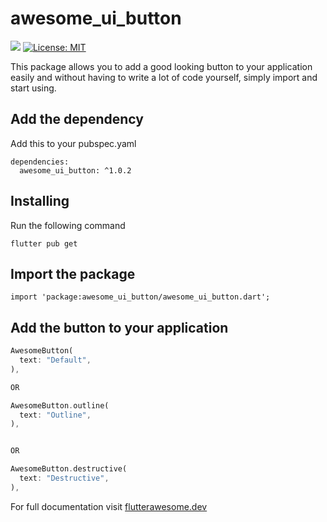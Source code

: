 # awesome_ui_button

![](https://github.com/Flutter-Awesome-Libs/flutter_awesome_button/workflows/build/badge.svg)
[![License: MIT](https://img.shields.io/badge/License-MIT-brightgreen.svg)](https://github.com/Flutter-Awesome-Libs/flutter_awesome_button/blob/master/LICENSE)

This package allows you to add a good looking button to your application easily and without having to write a lot of code yourself, simply import and start using.

## Add the dependency

Add this to your pubspec.yaml
```
dependencies:
  awesome_ui_button: ^1.0.2
```

## Installing

Run the following command

```
flutter pub get
```

## Import the package

```
import 'package:awesome_ui_button/awesome_ui_button.dart';
```

## Add the button to your application

```dart
AwesomeButton(
  text: "Default",
),

OR

AwesomeButton.outline(
  text: "Outline",
),


OR

AwesomeButton.destructive(
  text: "Destructive",
),
```

For full documentation visit [flutterawesome.dev](https://flutterawesome.dev/docs/components/button)
